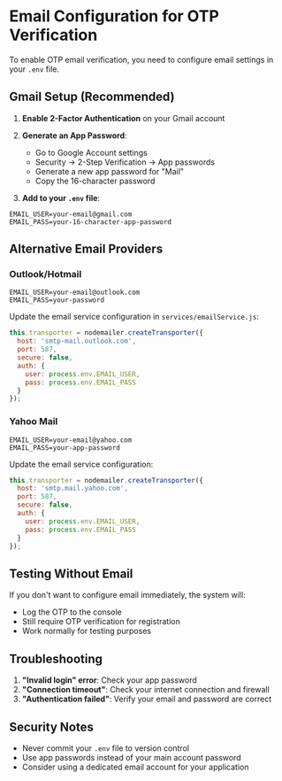 # Email Configuration for OTP Verification

To enable OTP email verification, you need to configure email settings in your `.env` file.

## Gmail Setup (Recommended)

1. **Enable 2-Factor Authentication** on your Gmail account
2. **Generate an App Password**:
   - Go to Google Account settings
   - Security → 2-Step Verification → App passwords
   - Generate a new app password for "Mail"
   - Copy the 16-character password

3. **Add to your `.env` file**:
```env
EMAIL_USER=your-email@gmail.com
EMAIL_PASS=your-16-character-app-password
```

## Alternative Email Providers

### Outlook/Hotmail
```env
EMAIL_USER=your-email@outlook.com
EMAIL_PASS=your-password
```

Update the email service configuration in `services/emailService.js`:
```javascript
this.transporter = nodemailer.createTransporter({
  host: 'smtp-mail.outlook.com',
  port: 587,
  secure: false,
  auth: {
    user: process.env.EMAIL_USER,
    pass: process.env.EMAIL_PASS
  }
});
```

### Yahoo Mail
```env
EMAIL_USER=your-email@yahoo.com
EMAIL_PASS=your-app-password
```

Update the email service configuration:
```javascript
this.transporter = nodemailer.createTransporter({
  host: 'smtp.mail.yahoo.com',
  port: 587,
  secure: false,
  auth: {
    user: process.env.EMAIL_USER,
    pass: process.env.EMAIL_PASS
  }
});
```

## Testing Without Email

If you don't want to configure email immediately, the system will:
- Log the OTP to the console
- Still require OTP verification for registration
- Work normally for testing purposes

## Troubleshooting

1. **"Invalid login" error**: Check your app password
2. **"Connection timeout"**: Check your internet connection and firewall
3. **"Authentication failed"**: Verify your email and password are correct

## Security Notes

- Never commit your `.env` file to version control
- Use app passwords instead of your main account password
- Consider using a dedicated email account for your application